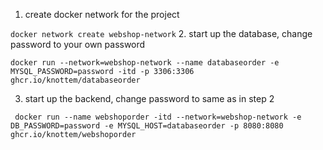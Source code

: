 1. create docker network for the project

```docker network create webshop-network```
2.  start up the database, change password to your own password

```docker run --network=webshop-network --name databaseorder -e MYSQL_PASSWORD=password -itd -p 3306:3306 ghcr.io/knottem/databaseorder```

3. start up the backend, change password to same as in step 2


``` docker run --name webshoporder -itd --network=webshop-network -e DB_PASSWORD=password -e MYSQL_HOST=databaseorder -p 8080:8080 ghcr.io/knottem/webshoporder```